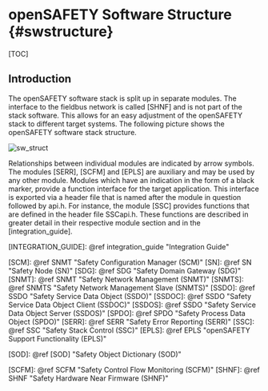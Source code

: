 openSAFETY Software Structure {#swstructure}
=============================

[TOC]

Introduction
------------

The openSAFETY software stack is split up in separate modules. The interface to the fieldbus network is called [SHNF] and is not part of the stack software. This allows for an easy adjustment of the openSAFETY stack to different target systems. The following picture shows the openSAFETY software stack structure.

![sw_struct]

Relationships between individual modules are indicated by arrow symbols. The modules [SERR], [SCFM] and [EPLS] are auxiliary and may be used by any other module. Modules which have an indication in the form of a black marker, provide a function interface for the target application. This interface is exported via a header file that is named after the module in question followed by api.h. For instance, the module [SSC] provides functions that are defined in the header file SSCapi.h. These functions are described in greater detail in their respective module section and in the [integration_guide].

[sw_struct]: ./software_structure.png "openSAFETY software structuree"
[INTEGRATION_GUIDE]: @ref integration_guide "Integration Guide"

[SCM]: @ref SNMT "Safety Configuration Manager (SCM)"
[SN]: @ref SN "Safety Node (SN)"
[SDG]: @ref SDG "Safety Domain Gateway (SDG)"
[SNMT]: @ref SNMT "Safety Network Management (SNMT)"
[SNMTS]: @ref SNMTS "Safety Network Management Slave (SNMTS)"
[SSDO]: @ref SSDO "Safety Service Data Object (SSDO)"
[SSDOC]: @ref SSDO "Safety Service Data Object Client (SSDOC)"
[SSDOS]: @ref SSDO "Safety Service Data Object Server (SSDOS)"
[SPDO]: @ref SPDO "Safety Process Data Object (SPDO)"
[SERR]: @ref SERR "Safety Error Reporting (SERR)"
[SSC]: @ref SSC "Safety Stack Control (SSC)"
[EPLS]: @ref EPLS "openSAFETY Support Functionality (EPLS)"

[SOD]: @ref [SOD] "Safety Object Dictionary (SOD)"

[SCFM]: @ref SCFM "Safety Control Flow Monitoring (SCFM)"
[SHNF]: @ref SHNF "Safety Hardware Near Firmware (SHNF)"
